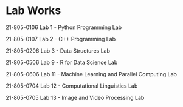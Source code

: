 # Lab Works 

21-805-0106 Lab 1 - Python Programming Lab

21-805-0107 Lab 2 - C++ Programming Lab

21-805-0206 Lab 3 - Data Structures Lab

21-805-0506 Lab 9 - R for Data Science Lab

21-805-0606 Lab 11 - Machine Learning and Parallel Computing Lab 

21-805-0704 Lab 12 - Computational Linguistics Lab 

21-805-0705 Lab 13 - Image and Video Processing Lab 

